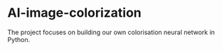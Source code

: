 # AI-image-colorization

The project focuses on building our own colorisation neural network in Python.

